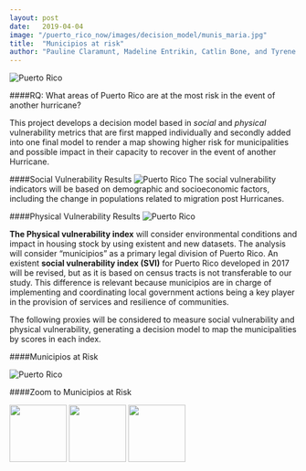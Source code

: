 ```yaml
---
layout: post
date:   2019-04-04
image: "/puerto_rico_now/images/decision_model/munis_maria.jpg"
title:  "Municipios at risk"
author: "Pauline Claramunt, Madeline Entrikin, Catlin Bone, and Tyrene Calvesbert"
---
```


![Puerto Rico](/puerto_rico_now/images/decision_model/munis_maria.jpg)

####RQ: What areas of Puerto Rico are at the most risk in the event of another hurricane? 

This project develops a decision model based in *social* and *physical* vulnerability metrics that are first mapped individually and secondly added into one final model to render a map showing higher risk for municipalities and possible impact in their capacity to recover in the event of another Hurricane.

####Social Vulnerability Results 
![Puerto Rico](/puerto_rico_now/images/decision_model/unweighted_final.png)
The social vulnerability indicators will be based on demographic and socioeconomic factors, including the change in populations related to migration post Hurricanes. 

####Physical Vulnerability Results
![Puerto Rico](/puerto_rico_now/images/decision_model/unweighted_physical_final.png)

**The Physical vulnerability index** will consider environmental conditions and impact in housing stock by using existent and new datasets. The analysis will consider “municipios” as a primary legal division of Puerto Rico. An existent **social vulnerability index (SVI)** for Puerto Rico developed in 2017 will be revised, but as it is based on census tracts is not transferable to our study. This difference is
relevant because municipios are in charge of implementing and coordinating local government actions being a key player in the provision of services and resilience of communities. 

The following proxies will be considered to measure social vulnerability and physical vulnerability, generating a decision model to map the municipalities by scores in each index. 

####Municipios at Risk 

![Puerto Rico](/puerto_rico_now/images/decision_model/Combined_Total.png)

####Zoom to Municipios at Risk 

<p float="left">
  <img src="/puerto_rico_now/images/decision_model/pr_GIF.gif" width="100" />
  <img src="/puerto_rico_now/images/decision_model/pr_GIF.gif" width="100" /> 
  <img src="/puerto_rico_now/images/decision_model/pr_GIF.gif" width="100" />
</p>
